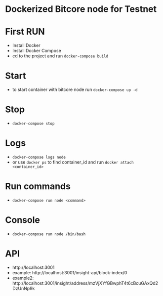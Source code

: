 # Dockerized Bitcore node for Testnet

# First RUN
- Install Docker
- Install Docker Compose
- cd to the project and run `docker-compose build`

# Start
- to start container with bitcore node run `docker-compose up -d`

# Stop
- `docker-compose stop`

# Logs
- `docker-compose logs node`
- or use `docker ps` to find container_id and run `docker attach <container_id>`

# Run commands
- `docker-compose run node <command>`

# Console
- `docker-compose run node /bin/bash`

# API
- http://localhost:3001
- example: http://localhost:3001/insight-api/block-index/0
- example2: http://localhost:3001/insight/address/mzVjXYfGBwphT4t6cBcuGAxQd2DzUnNp9k

